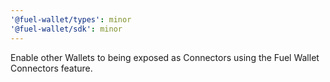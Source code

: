 ```yaml
---
'@fuel-wallet/types': minor
'@fuel-wallet/sdk': minor
---
```


Enable other Wallets to being exposed as Connectors using the Fuel Wallet Connectors feature.

